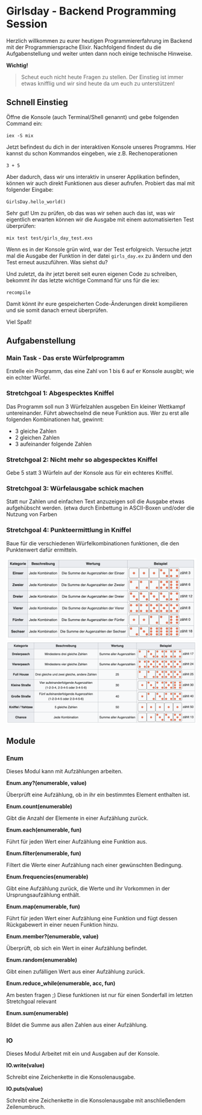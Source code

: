 # Girlsday - Backend Programming Session

Herzlich willkommen zu eurer heutigen Programmiererfahrung im Backend mit der Programmiersprache Elixir. Nachfolgend findest du die Aufgabenstellung und weiter unten dann noch einige technische Hinweise.

**Wichtig!**

> Scheut euch nicht heute Fragen zu stellen. Der Einstieg ist immer etwas knifflig und wir sind heute da um euch zu unterstützen!

## Schnell Einstieg

Öffne die Konsole (auch Terminal/Shell genannt) und gebe folgenden Command ein:

`iex -S mix`

Jetzt befindest du dich in der interaktiven Konsole unseres Programms.
Hier kannst du schon Kommandos eingeben, wie z.B. Rechenoperationen

`3 + 5`

Aber dadurch, dass wir uns interaktiv in unserer Applikation befinden, können wir auch direkt Funktionen aus dieser aufrufen. Probiert das mal mit folgender Eingabe:

`GirlsDay.hello_world()`

Sehr gut! Um zu prüfen, ob das was wir sehen auch das ist, was wir eigentlich erwarten können wir die Ausgabe mit einem automatisierten Test überprüfen:

`mix test test/girls_day_test.exs`

Wenn es in der Konsole grün wird, war der Test erfolgreich. Versuche jetzt mal die Ausgabe der Funktion in der datei `girls_day.ex` zu ändern und den Test erneut auszuführen. Was siehst du?

Und zuletzt, da ihr jetzt bereit seit euren eigenen Code zu schreiben, bekommt ihr das letzte wichtige Command für uns für die iex:

`recompile`

Damit könnt ihr eure gespeicherten Code-Änderungen direkt kompilieren und sie somit danach erneut überprüfen.

Viel Spaß!

## Aufgabenstellung

### Main Task - Das erste Würfelprogramm

Erstelle ein Programm, das eine Zahl von 1 bis 6 auf er Konsole ausgibt; wie ein echter Würfel.

### Stretchgoal 1: Abgespecktes Kniffel

Das Programm soll nun 3 Würfelzahlen ausgeben
Ein kleiner Wettkampf untereinander. Führt abwechselnd die neue Funktion aus. Wer zu erst alle folgenden Kombinationen hat, gewinnt:

- 3 gleiche Zahlen
- 2 gleichen Zahlen
- 3 aufeinander folgende Zahlen

### Stretchgoal 2: Nicht mehr so abgespecktes Kniffel

Gebe 5 statt 3 Würfeln auf der Konsole aus für ein echteres Kniffel.

### Stretchgoal 3: Würfelausgabe schick machen

Statt nur Zahlen und einfachen Text anzuzeigen soll die Ausgabe etwas aufgehübscht werden. (etwa durch Einbettung in ASCII-Boxen und/oder die Nutzung von Farben

### Stretchgoal 4: Punkteermittlung in Kniffel

Baue für die verschiedenen Würfelkombinationen funktionen, die den Punktenwert dafür ermitteln.

![Regeln Teil 1](/rules_1.png)
![Regeln Teil 2](/rules_2.png)

## Module

### Enum

Dieses Modul kann mit Aufzählungen arbeiten.

**Enum.any?(enumerable, value)**

Überprüft eine Aufzählung, ob in ihr ein bestimmtes Element enthalten ist.

**Enum.count(enumerable)**

Gibt die Anzahl der Elemente in einer Aufzählung zurück.

**Enum.each(enumerable, fun)**

Führt für jeden Wert einer Aufzählung eine Funktion aus.

**Enum.filter(enumerable, fun)**

Filtert die Werte einer Aufzählung nach einer gewünschten Bedingung.

**Enum.frequencies(enumerable)**

Gibt eine Aufzählung zurück, die Werte und ihr Vorkommen in der Ursprungsaufzählung enthält.

**Enum.map(enumerable, fun)**

Führt für jeden Wert einer Aufzählung eine Funktion und fügt dessen Rückgabewert in einer neuen Funktion hinzu.

**Enum.member?(enumerable, value)**

Überprüft, ob sich ein Wert in einer Aufzählung befindet.

**Enum.random(enumerable)**

Gibt einen zufälligen Wert aus einer Aufzählung zurück.

**Enum.reduce_while(enumerable, acc, fun)**

Am besten fragen ;) Diese funktionen ist nur für einen Sonderfall im letzten Stretchgoal relevant

**Enum.sum(enumerable)**

Bildet die Summe aus allen Zahlen aus einer Aufzählung.

### IO

Dieses Modul Arbeitet mit ein und Ausgaben auf der Konsole.

**IO.write(value)**

Schreibt eine Zeichenkette in die Konsolenausgabe.

**IO.puts(value)**

Schreibt eine Zeichenkette in die Konsolenausgabe mit anschließendem Zeilenumbruch.
